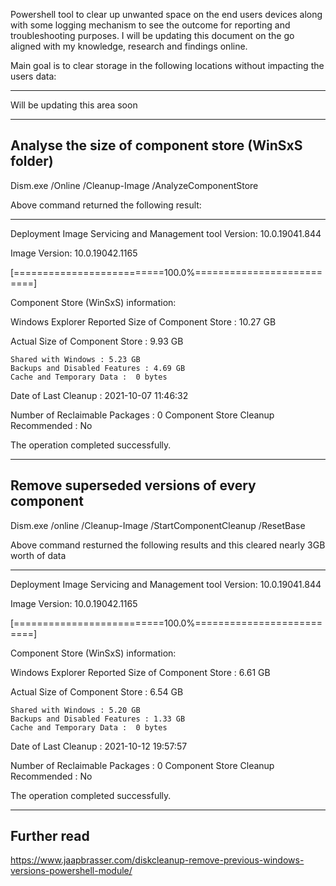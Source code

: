Powershell tool to clear up unwanted space on the end users devices along with some logging mechanism to see the outcome for reporting and troubleshooting purposes. I will be updating this document on the go aligned with my knowledge, research and findings online.

Main goal is to clear storage in the following locations without impacting the users data:
*******************************
Will be updating this area soon
*******************************

## Analyse the size of component store (WinSxS folder)
Dism.exe /Online /Cleanup-Image /AnalyzeComponentStore

Above command returned the following result:
********************************************
Deployment Image Servicing and Management tool
Version: 10.0.19041.844

Image Version: 10.0.19042.1165

[==========================100.0%==========================]

Component Store (WinSxS) information:

Windows Explorer Reported Size of Component Store : 10.27 GB

Actual Size of Component Store : 9.93 GB

    Shared with Windows : 5.23 GB
    Backups and Disabled Features : 4.69 GB
    Cache and Temporary Data :  0 bytes

Date of Last Cleanup : 2021-10-07 11:46:32

Number of Reclaimable Packages : 0
Component Store Cleanup Recommended : No

The operation completed successfully.
********************************************



## Remove superseded versions of every component
Dism.exe /online /Cleanup-Image /StartComponentCleanup /ResetBase

Above command resturned the following results and this cleared nearly 3GB worth of data
********************************************

Deployment Image Servicing and Management tool
Version: 10.0.19041.844

Image Version: 10.0.19042.1165

[==========================100.0%==========================]

Component Store (WinSxS) information:

Windows Explorer Reported Size of Component Store : 6.61 GB

Actual Size of Component Store : 6.54 GB

    Shared with Windows : 5.20 GB
    Backups and Disabled Features : 1.33 GB
    Cache and Temporary Data :  0 bytes

Date of Last Cleanup : 2021-10-12 19:57:57

Number of Reclaimable Packages : 0
Component Store Cleanup Recommended : No

The operation completed successfully.
********************************************

## Further read
https://www.jaapbrasser.com/diskcleanup-remove-previous-windows-versions-powershell-module/
